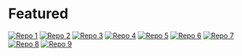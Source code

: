 # Featured

[![Repo 1](https://github-readme-stats.vercel.app/api/pin/?username=danwilliams&repo=rustmark&theme=github_dark)](https://github.com/danwilliams/rustmark)
[![Repo 2](https://github-readme-stats.vercel.app/api/pin/?username=danwilliams&repo=terracotta&theme=github_dark)](https://github.com/danwilliams/terracotta)
[![Repo 3](https://github-readme-stats.vercel.app/api/pin/?username=danwilliams&repo=rubedo&theme=github_dark)](https://github.com/danwilliams/rubedo)
[![Repo 4](https://github-readme-stats.vercel.app/api/pin/?username=danwilliams&repo=isosphere&theme=github_dark)](https://github.com/danwilliams/isosphere)
[![Repo 5](https://github-readme-stats.vercel.app/api/pin/?username=danwilliams&repo=numberwang&theme=github_dark)](https://github.com/danwilliams/numberwang)
[![Repo 6](https://github-readme-stats.vercel.app/api/pin/?username=danwilliams&repo=patchify&theme=github_dark)](https://github.com/danwilliams/patchify)
[![Repo 7](https://github-readme-stats.vercel.app/api/pin/?username=danwilliams&repo=sham&theme=github_dark)](https://github.com/danwilliams/sham)
[![Repo 8](https://github-readme-stats.vercel.app/api/pin/?username=danwilliams&repo=weekdays&theme=github_dark)](https://github.com/danwilliams/weekdays)
[![Repo 9](https://github-readme-stats.vercel.app/api/pin/?username=danwilliams&repo=boilerplate-multiplatform&theme=github_dark)](https://github.com/danwilliams/boilerplate-multiplatform)
